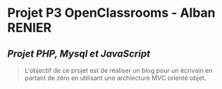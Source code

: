 # Projet P3 OpenClassrooms - Alban RENIER


*Projet PHP, Mysql et JavaScript*
----------------------

> L'objectif de ce projet est de réaliser un blog pour un écrivain en partant de zéro en utilisant une archiecture MVC orienté objet. 


